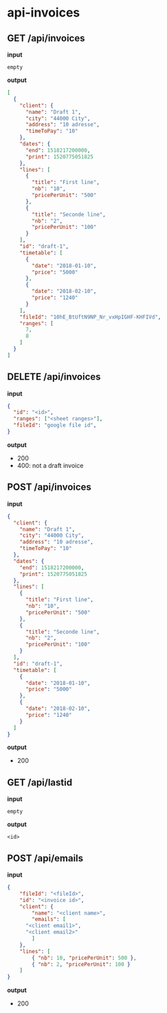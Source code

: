 # api-invoices

## GET /api/invoices
**input**

`empty`

**output**

```json
[
  {
    "client": {
      "name": "Draft 1",
      "city": "44000 City",
      "address": "10 adresse",
      "timeToPay": "10"
    },
    "dates": {
      "end": 1518217200000,
      "print": 1520775051825
    },
    "lines": [
      {
        "title": "First line",
        "nb": "10",
        "pricePerUnit": "500"
      },
      {
        "title": "Seconde line",
        "nb": "2",
        "pricePerUnit": "100"
      }
    ],
    "id": "draft-1",
    "timetable": [
      {
        "date": "2018-01-10",
        "price": "5000"
      },
      {
        "date": "2018-02-10",
        "price": "1240"
      }
    ],
    "fileId": "10hE_BtUftN9NP_Nr_vxHpIGHF-KHFIVd",
    "ranges": [
      7,
      8
    ]
  }
]
```

## DELETE /api/invoices
**input**

```json
{
  "id": "<id>",
  "ranges": ["<sheet ranges>"],
  "fileId": "google file id",
}
```

**output**
 - 200
 - 400: not a draft invoice

## POST /api/invoices
**input**

```json
{
  "client": {
    "name": "Draft 1",
    "city": "44000 City",
    "address": "10 adresse",
    "timeToPay": "10"
  },
  "dates": {
    "end": 1518217200000,
    "print": 1520775051825
  },
  "lines": [
    {
      "title": "First line",
      "nb": "10",
      "pricePerUnit": "500"
    },
    {
      "title": "Seconde line",
      "nb": "2",
      "pricePerUnit": "100"
    }
  ],
  "id": "draft-1",
  "timetable": [
    {
      "date": "2018-01-10",
      "price": "5000"
    },
    {
      "date": "2018-02-10",
      "price": "1240"
    }
  ]
}
```

**output**
 - 200

## GET /api/lastid
**input**

`empty`

**output**

`<id>`

## POST /api/emails
**input**

```json
{
	"fileId": "<fileId>",
	"id": "<invoice id>",
	"client": {
		"name": "<client name>",
		"emails": [
      "<client email1>",
      "<client email2>"
		]
	},
	"lines": [
		{ "nb": 10, "pricePerUnit": 500 },
		{ "nb": 2, "pricePerUnit": 100 }
	]
}
```

**output**
 - 200
